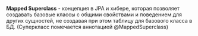 **Mapped Superclass** - концепция в JPA и хибере, которая позволяет создавать базовые классы с общими свойствами и поведением для других сущностей, не создавая при этом таблицу для базового класса в БД. (Суперкласс помечается аннотацией @MappedSuperclass)